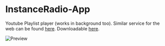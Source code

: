 # InstanceRadio-App
Youtube Playlist player (works in background too). Similar service for the web can be found [here](https://github.com/instance01/InstanceRadio). Downloadable [here](https://dl.dropboxusercontent.com/u/82137075/InstanceRadio.apk).

![Preview](https://dl.dropboxusercontent.com/u/82137075/mmm_instanceradio_app_screen.png)
